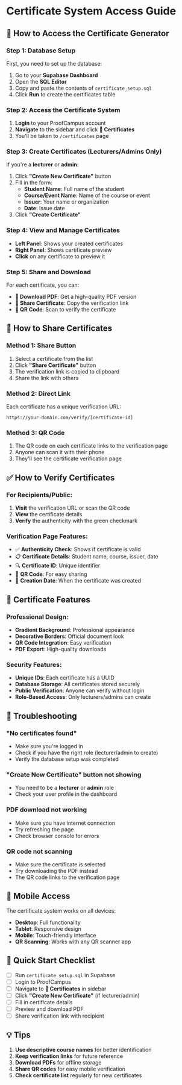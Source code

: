 # Certificate System Access Guide

## 🎯 How to Access the Certificate Generator

### **Step 1: Database Setup**
First, you need to set up the database:
1. Go to your **Supabase Dashboard**
2. Open the **SQL Editor**
3. Copy and paste the contents of `certificate_setup.sql`
4. Click **Run** to create the certificates table

### **Step 2: Access the Certificate System**
1. **Login** to your ProofCampus account
2. **Navigate** to the sidebar and click **📜 Certificates**
3. You'll be taken to `/certificates` page

### **Step 3: Create Certificates (Lecturers/Admins Only)**
If you're a **lecturer** or **admin**:
1. Click **"Create New Certificate"** button
2. Fill in the form:
   - **Student Name**: Full name of the student
   - **Course/Event Name**: Name of the course or event
   - **Issuer**: Your name or organization
   - **Date**: Issue date
3. Click **"Create Certificate"**

### **Step 4: View and Manage Certificates**
- **Left Panel**: Shows your created certificates
- **Right Panel**: Shows certificate preview
- **Click** on any certificate to preview it

### **Step 5: Share and Download**
For each certificate, you can:
- **📄 Download PDF**: Get a high-quality PDF version
- **🔗 Share Certificate**: Copy the verification link
- **📱 QR Code**: Scan to verify the certificate

## 🔗 How to Share Certificates

### **Method 1: Share Button**
1. Select a certificate from the list
2. Click **"Share Certificate"** button
3. The verification link is copied to clipboard
4. Share the link with others

### **Method 2: Direct Link**
Each certificate has a unique verification URL:
```
https://your-domain.com/verify/[certificate-id]
```

### **Method 3: QR Code**
1. The QR code on each certificate links to the verification page
2. Anyone can scan it with their phone
3. They'll see the certificate verification page

## ✅ How to Verify Certificates

### **For Recipients/Public:**
1. **Visit** the verification URL or scan the QR code
2. **View** the certificate details
3. **Verify** the authenticity with the green checkmark

### **Verification Page Features:**
- ✅ **Authenticity Check**: Shows if certificate is valid
- 📋 **Certificate Details**: Student name, course, issuer, date
- 🔍 **Certificate ID**: Unique identifier
- 📱 **QR Code**: For easy sharing
- 📅 **Creation Date**: When the certificate was created

## 🎨 Certificate Features

### **Professional Design:**
- **Gradient Background**: Professional appearance
- **Decorative Borders**: Official document look
- **QR Code Integration**: Easy verification
- **PDF Export**: High-quality downloads

### **Security Features:**
- **Unique IDs**: Each certificate has a UUID
- **Database Storage**: All certificates stored securely
- **Public Verification**: Anyone can verify without login
- **Role-Based Access**: Only lecturers/admins can create

## 🚨 Troubleshooting

### **"No certificates found"**
- Make sure you're logged in
- Check if you have the right role (lecturer/admin to create)
- Verify the database setup was completed

### **"Create New Certificate" button not showing**
- You need to be a **lecturer** or **admin** role
- Check your user profile in the dashboard

### **PDF download not working**
- Make sure you have internet connection
- Try refreshing the page
- Check browser console for errors

### **QR code not scanning**
- Make sure the certificate is selected
- Try downloading the PDF instead
- The QR code links to the verification page

## 📱 Mobile Access

The certificate system works on all devices:
- **Desktop**: Full functionality
- **Tablet**: Responsive design
- **Mobile**: Touch-friendly interface
- **QR Scanning**: Works with any QR scanner app

## 🔄 Quick Start Checklist

- [ ] Run `certificate_setup.sql` in Supabase
- [ ] Login to ProofCampus
- [ ] Navigate to **📜 Certificates** in sidebar
- [ ] Click **"Create New Certificate"** (if lecturer/admin)
- [ ] Fill in certificate details
- [ ] Preview and download PDF
- [ ] Share verification link with recipient

## 💡 Tips

1. **Use descriptive course names** for better identification
2. **Keep verification links** for future reference
3. **Download PDFs** for offline storage
4. **Share QR codes** for easy mobile verification
5. **Check certificate list** regularly for new certificates 